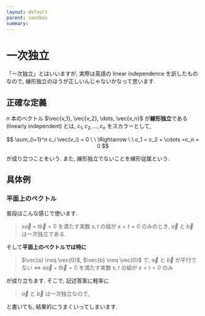 ```yaml
---
layout: default
parent: sandbox
summary: 
---
```


# 一次独立

「一次独立」とはいいますが, 実際は英語の linear independence を訳したものなので, 線形独立のほうが正しいんじゃないかなって思います.

## 正確な定義

$n$ 本のベクトル $\vec{v_1}, \vec{v_2}, \dots, \vec{v_n}$ が**線形独立**である (linearly independent) とは, $c_1, c_2, \dots, c_n$ をスカラーとして,

$$ \sum_{i=1}^n c_i \vec{v_i} = 0 \ \ \Rightarrow \ \ c_1 = c_2 = \cdots =c_n = 0 $$

が成り立つことをいう. また, 線形独立でないことを線形従属という.

## 具体例

### 平面上のベクトル

普段はこんな感じで使います.

> $s \vec{a} + t \vec{b} = 0$ を満たす実数 $s, t$ の組が $s=t=0$ のみのとき, $\vec{a}$ と $\vec{b}$ は一次独立である.

そして**平面上のベクトルでは特に**

> $\vec{a} \neq \vec{0}$, $\vec{b} \neq \vec{0}$ で, $\vec{a}$ と $\vec{b}$ が平行でない
> $\Leftrightarrow$ $s \vec{a} + t \vec{b} = 0$ を満たす実数 $s, t$ の組が $s=t=0$ のみ

が成り立ちます. そこで, 記述答案に軽率に

> $\vec{a}$ と $\vec{b}$ は一次独立なので,

と書いても, 結果的にうまくいってしまいます.